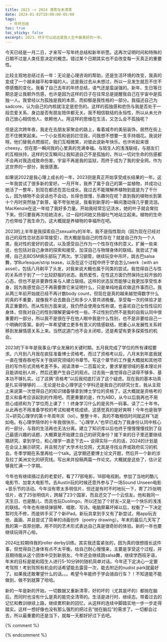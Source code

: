 ```yaml
---
title: 2023 -> 2024 清零与未清零
date: 2024-01-02T18:00:00-05:00
tags:
  - 年终总结
toc: true
toc_sticky: false
excerpt: 2023，终于可以说这是我人生中最美好的一年。
---
```


今天已经是一月二日，才来写一写年终总结和新年祈愿。这再次证明时间和特殊的日期不过是人类任意决定的概念。错过某个日期其实也不会改变每一天真正的重要性。

比较主观地总结过去一年：无论是心理咨询的帮助，还是生活环境的改变，我真的变成了一个越来越平和幸福的人。这是我过去从未想过，所以一旦发生就忍不住不停感慨的变化。我看了自己去年的年终总结，语气还是蛮逞强的。新年、生日等日期总是让我额外伤感，也许是因为这样的日子在往常总是提醒我自己在宇宙中是孤独一人。我曾经以为孤独是我的本质，而抑郁是我性格的一部分。我描述自己为sadcore，认为自己的内核就注定是悲伤的。这样的孤独感和悲伤与我是否处于一段恋爱关系、身边是否有朋友陪伴都无关。我不相信联结的永恒性，所以从未允许自己放心相信他人、依赖他人。用这样的思维在生活，又怎么会不孤独呢？

但是这次跨年夜，我走在去朋友家聚会的路上，看着城市的美丽装饰，居然在街上忍不住微笑起来。一个小女孩和爸妈拦住我，问我想不想要一支手持烟花。我说好呀。他们替我点燃烟花，我们互相微笑，对彼此说新年快乐。也许听起来很cheesy，但在那一瞬间我的心里真的充满幸福。与陌生人的浅浅联结，与朋友们的互相扶持，这样的交互瞬间让我知道自己不是孤独的，所以一切对生命的伤感都不会再对我造成致命伤害。宇宙不再是我的监狱，而终于成为了我的安全网。作为这世界的一部分，我很感激。

如果说2022是我心理上成长的一年，2023则是真正开始享受成长结果的一年。这一年我尝试了很多新的爱好。一月开年，我养了属于自己的第一盆植物，并成功让她活了一整年，到现在都还在茁壮成长。我过去不能理解养植物到底是为了干什么，因为植物不会说话也不会动，长得也很慢，乐趣何在呢？直到我的植物长到第十个月时突然抽了新芽。毫不夸张地说，我看到新芽的一瞬间激动得几乎要流泪。MacKenzie在这一年给了我好多力量。开始我经常忘记浇水，她的叶子就会耷拉下来。但只要我再次给她浇水，过一段时间她又扬眉吐气地站立起来。植物的生命力也带给了我生命力。这大概就是养植物的幸福所在吧。

2023的上半年是我探索自己sexuality的半年。我不是指性取向（因为现在已经对自己的双性恋状态非常接受），而大概是指自己的性存在？就是自己作为一个人类，我对性的爱好的尝试，以及感受自己作为一个性存在体的意义。扩展一些来说，也包括对自己身体的探索和接受，加深自己与物理身体的联结。我尝试了绳缚，自己去BDSM俱乐部玩了两次。学习钢管，继续玩空中吊环，跳古巴salsa舞，学Burlesque/strip tease，以及在这个过程中终于学会怎么twerk（with an assel）。包括八月剃平了头发，对我来说大概也属于同类的尝试。我觉得自己与性的关系终于到了一个比较舒服的状态。我热爱性，在性这方面仍然保持比较开放的心态，但也不是非要靠性来与人建立联结。这样的状态反而能够让我更加享受性本身，因为我感觉自己不再需要靠它来证明什么，只是单纯地喜欢做这件事而已。我从两三年前开始就已经不再计数body count，但现在是真的越来越觉得数字什么的真的不重要，就像我不会去数自己和多少人曾共进晚餐。享受每一次的体验才是真正重要的。而从性别方面来说，我仍然会使用女性称谓，也喜欢自己女性性征的身体，但我对自己的性别理解更偏中性一些。不过性别仍然不是我的自我认同中很重要的一部分，所以我不是很在乎在他人眼中我是什么性别，也不是非要给自己一个明确的答案。新的一年希望建立更多有意义的情感联结，把重心从发展性关系转移到发展情感关系上来。当然这道门也不会关闭啦，还是希望有更多探索性的机会。

2023的下半年是我事业/学业发展的关键时期。五月我完成了学位的所有课程要求。六月到八月我在疯狂准备博士资格考。而过了资格考以后，八月末到年底我就一直在慢吞吞地写关于我研究领域的书章节。写这个章节的工作量大概就和其他项目的写作形式资格考差不多。阅读清单一二百篇论文，要求掌握领域的基本理论并且能讲给别人听，然后还要产生自己的观点。过去我一直觉得自己读得不够多、基本功不够扎实。过了这俩“资格考”以后我彻底打消了这个疑虑。现在我的基本功真是扎实得够够的……无论是社会心理学这个学科还是我自己的研究分支，我从主观上来说第一次觉得自己的知识储备够拿到博士学位的资格了。这大概就是资格考的意义和备考应该起到的作用吧。而更重要的是，作为ABD，从今以后我再也不用担心成绩和为了学位而上课了！！终身学习什么的是另外一码事。读了二十年书，从此再也不用准备学校的考试和被考核成绩，这感觉真的是好爽啊！今年也是我学习+研究心理学的第十年周年庆（lol）。整整十年，真的不敢相信时间就这样飞逝如电。有心理学陪伴的十年我很快乐，“心理学人”也早已成为了我身份认同中核心的一部分，与我的生活再也无法分离。建立了知识库以后也终于慢慢慢慢找到了自己最感兴趣的话题，大概算是开始建立自己的研究身份？接下来的日子里还要继续搞研究、拿到学位，和心理学一直走下去~~ 说得实际一点的话，2024的计划是在会议上展示研究，并且努力扩大学术社交网，尤其是寻找业界或政府实习的机会。冬季学期在系里再给一个talk。这学期还要博士论文开题，然后开一个新的涉及拉丁美洲文化的研究线。写出来并投稿两篇一作论文。大概就是这些了，估计足够我忙满一个学期。

今年也有继续搞过去的老爱好。看了77部电影，18部电视剧。参加了当地的酷儿电影节、加拿大电影节。去Austin玩的时候还意外参与了一场Sound Unseen电影+音乐节的活动。今年没有寄太多明信片，但还是有时不时地玩一下，寄了25张明信片，收了25张明信片，跨越了23个国家，而且还交了一个云信友。他和我同一天生日、也是酷儿、而且也玩Duolingo，所以还加了个好友~又是一个快乐的浅浅的联结。今年也有继续弹钢琴、唱歌、写诗。电脑屏幕坏掉以后，权衡了一下决定暂时先不修，而是转手买了个新iPad。新玩具拿到手又有了新尝试，用app玩吉他、画画、并且尝试了简单的诗画创作（poetry drawing）。年末的最后几天写了我的第一首原创歌。用不同的艺术形式表达自己真是很奇妙的体验。新的一年也要继续玩得开心啦。

2024比较期待我的roller derby训练。其实我还蛮紧张的，因为真的很想擅长这件事，但觉得自己身体有点不太平衡。给自己耐心慢慢来，主要是享受这个过程，并且期待能从这个团体中交到新朋友。今年还会继续跳salsa舞，继续学西班牙语，年末的目标是能和陌生人进行5-10分钟的随机简单对话。今年还下定决心一定要考驾照！考到驾照有机会的话希望能去露营一次，能去附近的nudist park就最好了。如果我还敢奢望什么的话。。。希望今年能终于学会骑自行车？！不知道能不能做到，做不到就算了哈哈。

新的一年是新的开始，一切数据又重新清零，好的坏的（尤其是坏的）都抛在脑后。而同时也没有什么是真的能完全清零的。生活是进行时、继续态。带着过去的记忆和教训继续上路，继续累积新的回忆，从这样的连续中脚踏实地一步一步走得踏实。这样一想好像也没有那么强烈的把过去“抛在脑后”的需求了。一切都会过去，所以最重要的还是当下，就每一天都好好过下去吧。

{% comment %}


{% endcomment %}
